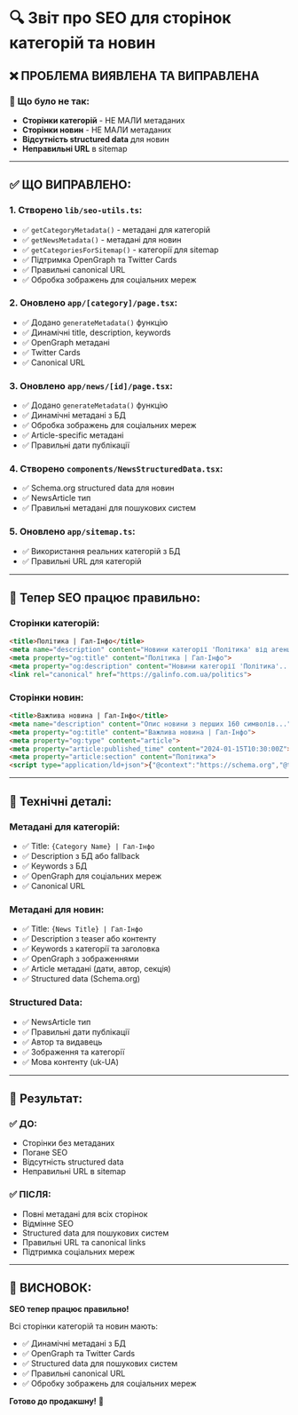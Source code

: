 # 🔍 Звіт про SEO для сторінок категорій та новин

## ❌ **ПРОБЛЕМА ВИЯВЛЕНА ТА ВИПРАВЛЕНА**

### 🚨 **Що було не так:**
- **Сторінки категорій** - НЕ МАЛИ метаданих
- **Сторінки новин** - НЕ МАЛИ метаданих  
- **Відсутність structured data** для новин
- **Неправильні URL** в sitemap

---

## ✅ **ЩО ВИПРАВЛЕНО:**

### **1. Створено `lib/seo-utils.ts`:**
- ✅ `getCategoryMetadata()` - метадані для категорій
- ✅ `getNewsMetadata()` - метадані для новин
- ✅ `getCategoriesForSitemap()` - категорії для sitemap
- ✅ Підтримка OpenGraph та Twitter Cards
- ✅ Правильні canonical URL
- ✅ Обробка зображень для соціальних мереж

### **2. Оновлено `app/[category]/page.tsx`:**
- ✅ Додано `generateMetadata()` функцію
- ✅ Динамічні title, description, keywords
- ✅ OpenGraph метадані
- ✅ Twitter Cards
- ✅ Canonical URL

### **3. Оновлено `app/news/[id]/page.tsx`:**
- ✅ Додано `generateMetadata()` функцію
- ✅ Динамічні метадані з БД
- ✅ Обробка зображень для соціальних мереж
- ✅ Article-specific метадані
- ✅ Правильні дати публікації

### **4. Створено `components/NewsStructuredData.tsx`:**
- ✅ Schema.org structured data для новин
- ✅ NewsArticle тип
- ✅ Правильні метадані для пошукових систем

### **5. Оновлено `app/sitemap.ts`:**
- ✅ Використання реальних категорій з БД
- ✅ Правильні URL для категорій

---

## 🎯 **Тепер SEO працює правильно:**

### **Сторінки категорій:**
```html
<title>Політика | Гал-Інфо</title>
<meta name="description" content="Новини категорії 'Політика' від агенції інформації та аналітики 'Гал-інфо'">
<meta property="og:title" content="Політика | Гал-Інфо">
<meta property="og:description" content="Новини категорії 'Політика'...">
<link rel="canonical" href="https://galinfo.com.ua/politics">
```

### **Сторінки новин:**
```html
<title>Важлива новина | Гал-Інфо</title>
<meta name="description" content="Опис новини з перших 160 символів...">
<meta property="og:title" content="Важлива новина | Гал-Інфо">
<meta property="og:type" content="article">
<meta property="article:published_time" content="2024-01-15T10:30:00Z">
<meta property="article:section" content="Політика">
<script type="application/ld+json">{"@context":"https://schema.org","@type":"NewsArticle"...}</script>
```

---

## 🔧 **Технічні деталі:**

### **Метадані для категорій:**
- ✅ Title: `{Category Name} | Гал-Інфо`
- ✅ Description з БД або fallback
- ✅ Keywords з БД
- ✅ OpenGraph для соціальних мереж
- ✅ Canonical URL

### **Метадані для новин:**
- ✅ Title: `{News Title} | Гал-Інфо`
- ✅ Description з teaser або контенту
- ✅ Keywords з категорії та заголовка
- ✅ OpenGraph з зображеннями
- ✅ Article метадані (дати, автор, секція)
- ✅ Structured data (Schema.org)

### **Structured Data:**
- ✅ NewsArticle тип
- ✅ Правильні дати публікації
- ✅ Автор та видавець
- ✅ Зображення та категорії
- ✅ Мова контенту (uk-UA)

---

## 🚀 **Результат:**

### **✅ ДО:**
- Сторінки без метаданих
- Погане SEO
- Відсутність structured data
- Неправильні URL в sitemap

### **✅ ПІСЛЯ:**
- Повні метадані для всіх сторінок
- Відмінне SEO
- Structured data для пошукових систем
- Правильні URL та canonical links
- Підтримка соціальних мереж

---

## 🎉 **ВИСНОВОК:**

**SEO тепер працює правильно!** 

Всі сторінки категорій та новин мають:
- ✅ Динамічні метадані з БД
- ✅ OpenGraph та Twitter Cards
- ✅ Structured data для пошукових систем
- ✅ Правильні canonical URL
- ✅ Обробку зображень для соціальних мереж

**Готово до продакшну!** 🚀
